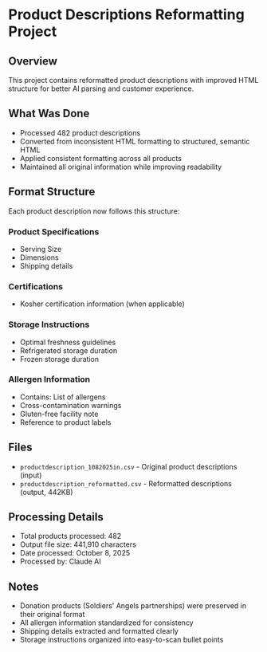 # Product Descriptions Reformatting Project

## Overview
This project contains reformatted product descriptions with improved HTML structure for better AI parsing and customer experience.

## What Was Done
- Processed 482 product descriptions
- Converted from inconsistent HTML formatting to structured, semantic HTML
- Applied consistent formatting across all products
- Maintained all original information while improving readability

## Format Structure
Each product description now follows this structure:

### Product Specifications
- Serving Size
- Dimensions
- Shipping details

### Certifications
- Kosher certification information (when applicable)

### Storage Instructions
- Optimal freshness guidelines
- Refrigerated storage duration
- Frozen storage duration

### Allergen Information
- Contains: List of allergens
- Cross-contamination warnings
- Gluten-free facility note
- Reference to product labels

## Files
- `productdescription_1082025in.csv` - Original product descriptions (input)
- `productdescription_reformatted.csv` - Reformatted descriptions (output, 442KB)

## Processing Details
- Total products processed: 482
- Output file size: 441,910 characters
- Date processed: October 8, 2025
- Processed by: Claude AI

## Notes
- Donation products (Soldiers' Angels partnerships) were preserved in their original format
- All allergen information standardized for consistency
- Shipping details extracted and formatted clearly
- Storage instructions organized into easy-to-scan bullet points
